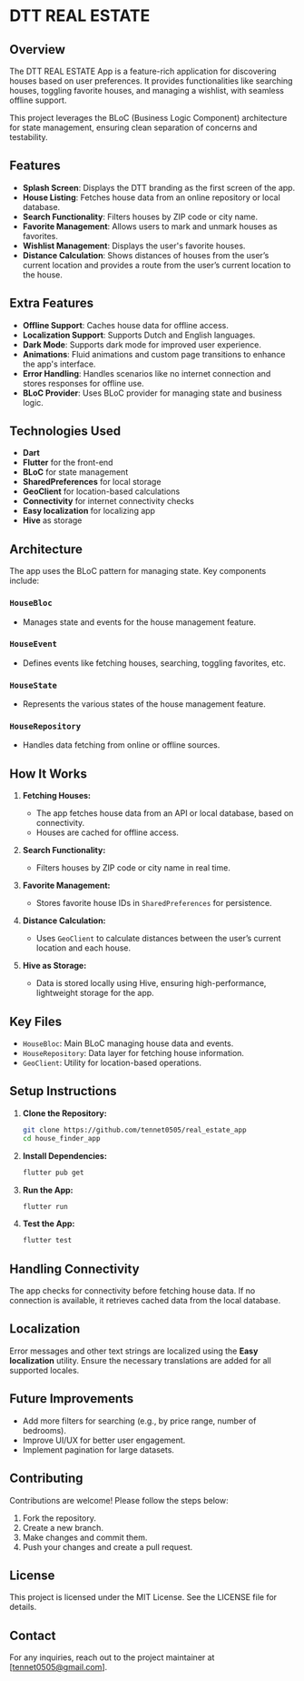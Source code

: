 # DTT REAL ESTATE

## Overview

The DTT REAL ESTATE App is a feature-rich application for discovering houses based on user preferences. It provides functionalities like searching houses, toggling favorite houses, and managing a wishlist, with seamless offline support.

This project leverages the BLoC (Business Logic Component) architecture for state management, ensuring clean separation of concerns and testability.


## Features
- **Splash Screen**: Displays the DTT branding as the first screen of the app.
- **House Listing**: Fetches house data from an online repository or local database.
- **Search Functionality**: Filters houses by ZIP code or city name.
- **Favorite Management**: Allows users to mark and unmark houses as favorites.
- **Wishlist Management**: Displays the user's favorite houses.
- **Distance Calculation**: Shows distances of houses from the user’s current location and provides a route from the user’s current location to the house.

## Extra Features
- **Offline Support**: Caches house data for offline access.
- **Localization Support**: Supports Dutch and English languages.
- **Dark Mode**: Supports dark mode for improved user experience.
- **Animations**: Fluid animations and custom page transitions to enhance the app's interface.
- **Error Handling**: Handles scenarios like no internet connection and stores responses for offline use.
- **BLoC Provider**: Uses BLoC provider for managing state and business logic.


## Technologies Used

- **Dart**
- **Flutter** for the front-end
- **BLoC** for state management
- **SharedPreferences** for local storage
- **GeoClient** for location-based calculations
- **Connectivity** for internet connectivity checks
- **Easy localization** for localizing app
- **Hive** as storage

## Architecture

The app uses the BLoC pattern for managing state. Key components include:

### `HouseBloc`

- Manages state and events for the house management feature.

### `HouseEvent`

- Defines events like fetching houses, searching, toggling favorites, etc.

### `HouseState`

- Represents the various states of the house management feature.

### `HouseRepository`

- Handles data fetching from online or offline sources.

## How It Works

1. **Fetching Houses:**

   - The app fetches house data from an API or local database, based on connectivity.
   - Houses are cached for offline access.

2. **Search Functionality:**

   - Filters houses by ZIP code or city name in real time.

3. **Favorite Management:**

   - Stores favorite house IDs in `SharedPreferences` for persistence.

4. **Distance Calculation:**

   - Uses `GeoClient` to calculate distances between the user’s current location and each house.

5. **Hive as Storage:**

   - Data is stored locally using Hive, ensuring high-performance, lightweight storage for the app.

## Key Files

- `HouseBloc`: Main BLoC managing house data and events.
- `HouseRepository`: Data layer for fetching house information.
- `GeoClient`: Utility for location-based operations.

## Setup Instructions

1. **Clone the Repository:**

   ```bash
   git clone https://github.com/tennet0505/real_estate_app
   cd house_finder_app
   ```

2. **Install Dependencies:**

   ```bash
   flutter pub get
   ```

3. **Run the App:**

   ```bash
   flutter run
   ```

4. **Test the App:**

   ```bash
   flutter test
   ```

## Handling Connectivity

The app checks for connectivity before fetching house data. If no connection is available, it retrieves cached data from the local database.

## Localization

Error messages and other text strings are localized using the **Easy localization**  utility. Ensure the necessary translations are added for all supported locales.

## Future Improvements

- Add more filters for searching (e.g., by price range, number of bedrooms).
- Improve UI/UX for better user engagement.
- Implement pagination for large datasets.

## Contributing

Contributions are welcome! Please follow the steps below:

1. Fork the repository.
2. Create a new branch.
3. Make changes and commit them.
4. Push your changes and create a pull request.

## License

This project is licensed under the MIT License. See the LICENSE file for details.

## Contact

For any inquiries, reach out to the project maintainer at [[tennet0505@gmail.com](mailto\:tennet0505@gmail.com)].

